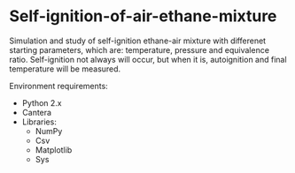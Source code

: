# Self-ignition-of-air-ethane-mixture

Simulation and study of self-ignition ethane-air mixture with differenet starting parameters, which are: temperature, pressure and equivalence ratio. Self-ignition not always will occur, but when it is, autoignition and final temperature will be measured. 


Environment requirements: 
* Python 2.x
* Cantera
* Libraries:
  * NumPy
  * Csv
  * Matplotlib
  * Sys
